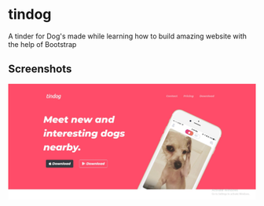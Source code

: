 # tindog

A tinder for Dog's made while learning how to build amazing
website with the help of Bootstrap

## Screenshots

![Website screenshot](images/tindog-image.jpg)
